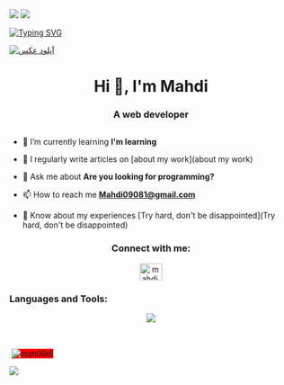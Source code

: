 
<img    src ="https://komarev.com/ghpvc/?username=your-github-username&color=blueviolet"/>
<img src="https://uploadkon.ir/uploads/00ee23_24212284115-f47cd8ff-2ffb-4b04-b5bf-4d1c14c0247f.gif"/>


<a href="https://git.io/typing-svg"><img src="https://readme-typing-svg.demolab.com?font=Fira+Code&pause=1000&color=F700E7&random=false&width=435&lines=Hello%2C+I+am+a+front-end+programmer" alt="Typing SVG" /></a>


<a href="https://uupload.ir/" target="_blank"><img src="https://s8.uupload.ir/files/profile_header_e0e.png" border="0" alt="آپلود عکس" /></a>
<h1 align="center">Hi 👋, I'm Mahdi</h1>
<h3 align="center">A web developer</h3>


<p align="left"> <a href="https://twitter.com/" target="blank"><img src="https://img.shields.io/twitter/follow/?logo=twitter&style=for-the-badge" alt="" /></a> </p>

- 🌱 I’m currently learning **I'm learning**

- 📝 I regularly write articles on [about my work](about my work)

- 💬 Ask me about **Are you looking for programming?**

- 📫 How to reach me **Mahdi09081@gmail.com**

- 📄 Know about my experiences [Try hard, don't be disappointed](Try hard, don't be disappointed)

<h3 align="center">Connect with me:</h3>
<p align="center">
<a href="https://instagram.com/mahdi.hash.emi" target="blank"><img align="center" src="https://raw.githubusercontent.com/rahuldkjain/github-profile-readme-generator/master/src/images/icons/Social/instagram.svg" alt="mahdi.hash.emi" height="30" width="40" /></a>




<h3 align="left">Languages and Tools:</h3>





<p align="center"> <a href="https://skillicons.dev"> <img src="https://skillicons.dev/icons?i=js,html,css,react,vue,sass,nuxt" /> </a> </p>





<br/>

<p>&nbsp;<img align="center" style = "background-color: red;" src="https://github-readme-stats.vercel.app/api?username=mah09di&show_icons=true&locale=en" alt="mah09di" /></p>


<img  src="https://uploadkon.ir/uploads/851123_24271839856-3b4607a1-1cc6-41f1-926f-892ae880e7a5.gif" />
